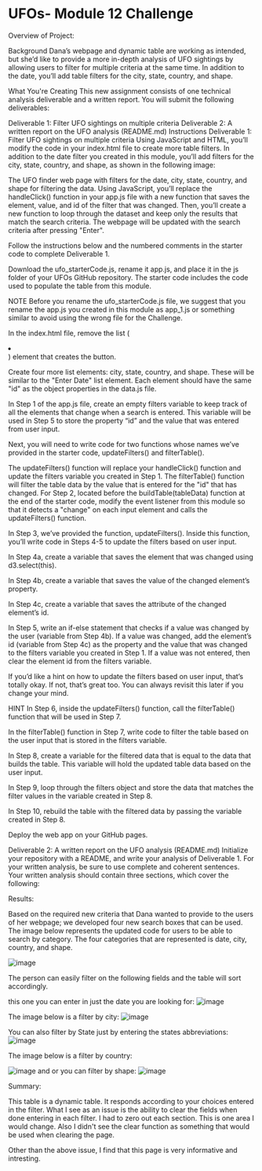 
# UFOs- Module 12 Challenge
 
Overview of Project:

Background
Dana’s webpage and dynamic table are working as intended, but she’d like to provide a more in-depth analysis of UFO sightings by allowing users to filter for multiple criteria at the same time. In addition to the date, you’ll add table filters for the city, state, country, and shape.

What You're Creating
This new assignment consists of one technical analysis deliverable and a written report. You will submit the following deliverables:

Deliverable 1: Filter UFO sightings on multiple criteria
Deliverable 2: A written report on the UFO analysis (README.md)
Instructions
Deliverable 1: Filter UFO sightings on multiple criteria
Using JavaScript and HTML, you’ll modify the code in your index.html file to create more table filters. In addition to the date filter you created in this module, you’ll add filters for the city, state, country, and shape, as shown in the following image:

The UFO finder web page with filters for the date, city, state, country, and shape for filtering the data.
Using JavaScript, you’ll replace the handleClick() function in your app.js file with a new function that saves the element, value, and id of the filter that was changed. Then, you’ll create a new function to loop through the dataset and keep only the results that match the search criteria. The webpage will be updated with the search criteria after pressing "Enter".

Follow the instructions below and the numbered comments in the starter code to complete Deliverable 1.

Download the ufo_starterCode.js, rename it app.js, and place it in the js folder of your UFOs GitHub repository. The starter code includes the code used to populate the table from this module.

NOTE
Before you rename the ufo_starterCode.js file, we suggest that you rename the app.js you created in this module as app_1.js or something similar to avoid using the wrong file for the Challenge.

In the index.html file, remove the list (<li></li>) element that creates the button.

Create four more list elements: city, state, country, and shape. These will be similar to the "Enter Date" list element. Each element should have the same "id" as the object properties in the data.js file.

In Step 1 of the app.js file, create an empty filters variable to keep track of all the elements that change when a search is entered. This variable will be used in Step 5 to store the property “id” and the value that was entered from user input.

Next, you will need to write code for two functions whose names we’ve provided in the starter code, updateFilters() and filterTable().

The updateFilters() function will replace your handleClick() function and update the filters variable you created in Step 1.
The filterTable() function will filter the table data by the value that is entered for the "id" that has changed.
For Step 2, located before the buildTable(tableData) function at the end of the starter code, modify the event listener from this module so that it detects a "change" on each input element and calls the updateFilters() function.

In Step 3, we’ve provided the function, updateFilters(). Inside this function, you’ll write code in Steps 4-5 to update the filters based on user input.

In Step 4a, create a variable that saves the element that was changed using d3.select(this).

In Step 4b, create a variable that saves the value of the changed element’s property.

In Step 4c, create a variable that saves the attribute of the changed element’s id.

In Step 5, write an if-else statement that checks if a value was changed by the user (variable from Step 4b). If a value was changed, add the element’s id (variable from Step 4c) as the property and the value that was changed to the filters variable you created in Step 1. If a value was not entered, then clear the element id from the filters variable.

If you’d like a hint on how to update the filters based on user input, that’s totally okay. If not, that’s great too. You can always revisit this later if you change your mind.

HINT
In Step 6, inside the updateFilters() function, call the filterTable() function that will be used in Step 7.

In the filterTable() function in Step 7, write code to filter the table based on the user input that is stored in the filters variable.

In Step 8, create a variable for the filtered data that is equal to the data that builds the table. This variable will hold the updated table data based on the user input.

In Step 9, loop through the filters object and store the data that matches the filter values in the variable created in Step 8.

In Step 10, rebuild the table with the filtered data by passing the variable created in Step 8.

Deploy the web app on your GitHub pages.

Deliverable 2: A written report on the UFO analysis (README.md)
Initialize your repository with a README, and write your analysis of Deliverable 1. For your written analysis, be sure to use complete and coherent sentences. Your written analysis should contain three sections, which cover the following:


Results: 

Based on the required new criteria that Dana wanted to provide to the users of her webpage; we developed four new search boxes that can be used.
The image below represents the updated code for users to be able to search by category. The four categories that are represented is date, city, country, and shape. 

![image](https://user-images.githubusercontent.com/119356389/226412985-5e31927d-a808-4634-b6ab-e18cb2afe547.png)


The person can easily filter on the following fields and the table will sort accordingly. 

this one you can enter in just the date you are looking for: 
![image](https://user-images.githubusercontent.com/119356389/226413310-1f2e807b-9aaf-4e1e-839c-ba96a7d65292.png)


 The image below is a filter by city: 
![image](https://user-images.githubusercontent.com/119356389/226399796-74d20283-61d9-4c2e-b6ad-7441b7718613.png)

You can also filter by State just by entering the states abbreviations:
![image](https://user-images.githubusercontent.com/119356389/226399684-68a1aaff-c51e-461d-8c0f-0b020de3fa91.png)

 The image below is a filter by country: 

![image](https://user-images.githubusercontent.com/119356389/226399913-4e116bc8-75e5-497b-aecc-2331bdb1fff8.png)
 and or you can filter by shape:
![image](https://user-images.githubusercontent.com/119356389/226400092-ea83f4e5-4c65-416b-8097-42d57f3704f8.png)


Summary:

 This table is a dynamic table. It responds according to your choices entered in the filter. What I see as an issue is the ability to clear the fields when done entering in each filter. I had to zero out each section. This is one area I would change. Also I didn't see the clear function  as something that would be used when clearing the page. 
 
 Other than the  above issue, I find that this page is very informative and intresting. 
